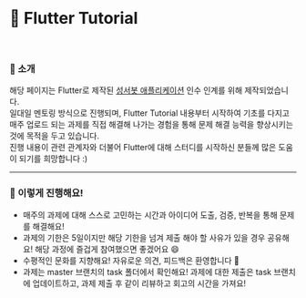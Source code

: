 
<br>

# :blue_book: Flutter Tutorial

<br>

### :house_with_garden: 소개
해당 페이지는 Flutter로 제작된 [성서봇 애플리케이션](https://play.google.com/store/apps/details?id=com.blogspot.ramming125.kbubot&hl=ko) 인수 인계를 위해 제작되었습니다.<br>
일대일 멘토링 방식으로 진행되며, Flutter Tutorial 내용부터 시작하여 기초를 다지고 매주 업로드 되는 과제를 직접 해결해 나가는 경험을 통해 문제 해결 능력을 향상시키는 것에 목적을 두고 있습니다.<br>
진행 내용이 관련 관계자와 더불어 Flutter에 대해 스터디를 시작하신 분들께 많은 도움이 되기를 희망합니다 :) 

<hr>


### :pushpin: 이렇게 진행해요!
- 매주의 과제에 대해 스스로 고민하는 시간과 아이디어 도출, 검증, 반복을 통해 문제를 해결해요!
- 과제의 기한은 5일이지만 해당 기한을 넘겨 제출 해야 할 사유가 있을 경우 공유해요! 해당 과정에 즐겁게 참여했으면 좋겠어요 :smile:
- 수평적인 문화를 지향해요! 자유로운 의견, 피드백은 환영합니다 :musical_note:
- 과제는 master 브랜치의 task 폴더에서 확인해요! 과제에 대한 제출은 task 브랜치에 업데이트하고, 과제 제출 후 같이 리뷰하고 회고의 시간을 가져요!
